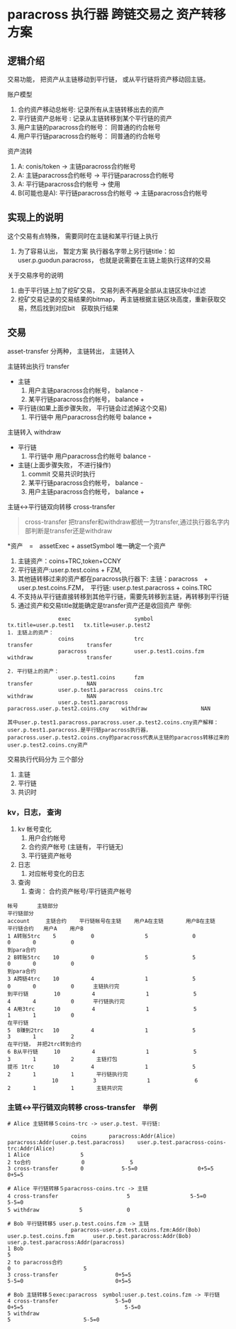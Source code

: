 # paracross 执行器 跨链交易之 资产转移方案

## 逻辑介绍

交易功能， 把资产从主链移动到平行链， 或从平行链将资产移动回主链。

账户模型
 1. 合约资产移动总帐号: 记录所有从主链转移出去的资产
 1. 平行链资产总帐号 :  记录从主链转移到某个平行链的资产
 1. 用户主链的paracross合约帐号： 同普通的约合帐号
 1. 用户平行链paracross合约帐号： 同普通的约合帐号

资产流转
 1. A: conis/token -> 主链paracross合约帐号
 1. A: 主链paracross合约帐号 -> 平行链paracross合约帐号
 1. A: 平行链paracross合约帐号 -> 使用
 1. B(可能也是A): 平行链paracross合约帐号 -> 主链paracross合约帐号

## 实现上的说明

这个交易有点特殊， 需要同时在主链和某平行链上执行
 1. 为了容易认出， 暂定方案 执行器名字带上另行链title：如 user.p.guodun.paracross， 也就是说需要在主链上能执行这样的交易

关于交易序号的说明
 1. 由于平行链上加了挖矿交易， 交易列表不再是全部从主链区块中过滤
 1. 挖矿交易记录的交易结果的bitmap， 再主链根据主链区块高度，重新获取交易，然后找到对应bit　获取执行结果

## 交易

asset-transfer 分两种， 主链转出， 主链转入


主链转出执行 transfer
 * 主链
   1. 用户主链paracross合约帐号， balance -
   1. 某平行链paracross合约帐号， balance +
 * 平行链(如果上面步骤失败， 平行链会过滤掉这个交易)
   1. 平行链中 用户paracross合约帐号  balance +

主链转入 withdraw
 * 平行链
   1. 平行链中 用户paracross合约帐号  balance -
 * 主链(上面步骤失败， 不进行操作)
   1. commit 交易共识时执行
   1. 某平行链paracross合约帐号， balance -
   1. 用户主链paracross合约帐号， balance +

主链<->平行链双向转移 cross-transfer
>cross-transfer 把transfer和withdraw都统一为transfer,通过执行器名字内部判断是transfer还是withdraw

*资产　=　assetExec + assetSymbol 唯一确定一个资产
  1. 主链资产：coins+TRC,token+CCNY
  1. 平行链资产:user.p.test.coins + FZM,
  1. 其他链转移过来的资产都在paracross执行器下: 主链：paracross　+ user.p.test.coins.FZM，　平行链: user.p.test.paracross + coins.TRC
  1. 不支持从平行链直接转移到其他平行链，需要先转移到主链，再转移到平行链
  1. 通过资产和交易title就能确定是transfer资产还是收回资产
举例:
```
				exec                    symbol                              tx.title=user.p.test1   tx.title=user.p.test2
1. 主链上的资产：
				coins                   trc                                 transfer                 transfer
				paracross               user.p.test1.coins.fzm              withdraw                 transfer

2. 平行链上的资产：
				user.p.test1.coins      fzm                                 transfer                 NAN
                user.p.test1.paracross  coins.trc                           withdraw                 NAN
                user.p.test1.paracross  paracross.user.p.test2.coins.cny    withdraw                 NAN

其中user.p.test1.paracross.paracross.user.p.test2.coins.cny资产解释：
user.p.test1.paracross.是平行链paracross执行器，　paracross.user.p.test2.coins.cny的paracross代表从主链的paracross转移过来的user.p.test2.coins.cny资产
```

交易执行代码分为 三个部分
 1. 主链
 1. 平行链
 1. 共识时

### kv，日志， 查询

 1. kv 帐号变化
    1. 用户合约帐号
    1.  合约资产帐号 (主链有， 平行链无)
    1. 平行链资产帐号
 1. 日志
    1. 对应帐号变化的日志
 1. 查询
    1. 查询： 合约资产帐号/平行链资产帐号

```
帐号      主链部分                                                     平行链部分
account     主链合约    平行链帐号在主链    用户A在主链       用户B在主链     平行链合约   用户A    用户B
1 A转账5trc    5           0                5              0               0       0           0
到para合约
2 B转账5trc    10          0                5              5               0       0           0
到para合约
3 A跨链4trc    10          4                1              5               0       0           0      主链执行完
到平行链        10          4                1              5               4       4           0      平行链执行完
4 A用3trc      10          4                1              5               1       1           0
在平行链
5  B赚到2trc   10          4                1              5               3       1           2
在平行链， 并把2trc转到合约
6 B从平行链     10          4                1              5               3       1           2       主链打包
提币 1trc      10          4                1              5               2       1           1       平行链执行完
              10           3                1              6               2       1           1       主链共识完
```

### 主链<->平行链双向转移 cross-transfer　举例
```
# Alice 主链转移５coins-trc -> user.p.test. 平行链:

                    coins       paracross:Addr(Alice)   paracross:Addr(user.p.test.paracross)    user.p.test.paracross-coins-trc:Addr(Alice) 
1 Alice                5
2 to合约                0　　　　　　　　 5       
3 cross-transfer       0            5-5=0                   0+5=5                                          0+5=5

# Alice 平行链转移５paracross-coins.trc -> 主链
4 cross-transfer                    　5                   5-5=0                                       5-5=0
5 withdraw           　5              0

# Bob 平行链转移5 user.p.test.coins.fzm -> 主链
                    paracross-user.p.test.coins.fzm:Addr(Bob)    user.p.test.coins.fzm      user.p.test.paracross:Addr(Bob)   user.p.test.paracross:Addr(paracross)
1 Bob                                                                       5
2 to paracross合约　　            　　　　　　　　                               0                       5       
3 cross-transfer                  0+5=5                                                             5-5=0                             0+5=5     

# Bob 主链转移５exec:paracross　symbol:user.p.test.coins.fzm -> 平行链
4 cross-transfer                  5-5=0                                                             0+5=5                                5-5=0
5 withdraw                                                                  5                       5-5=0


```